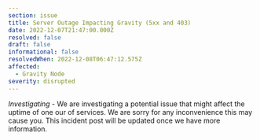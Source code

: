 ```yaml
---
section: issue
title: Server Outage Impacting Gravity (5xx and 403)
date: 2022-12-07T21:47:00.000Z
resolved: false
draft: false
informational: false
resolvedWhen: 2022-12-08T06:47:12.575Z
affected:
  - Gravity Node
severity: disrupted
---
```

*Investigating* - We are investigating a potential issue that might affect the uptime of one our of services. We are sorry for any inconvenience this may cause you. This incident post will be updated once we have more information.
